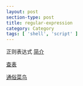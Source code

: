 ```yaml
---
layout: post
section-type: post
title: regular-expression
category: Category
tags: [ 'shell', 'script' ]
---
```


正则表达式
[简介](http://www.runoob.com/regexp/regexp-syntax.html)

[查表](http://c.biancheng.net/cpp/html/1427.html)

[通俗菜鸟](http://www.jb51.net/tools/zhengze.html#testing)
